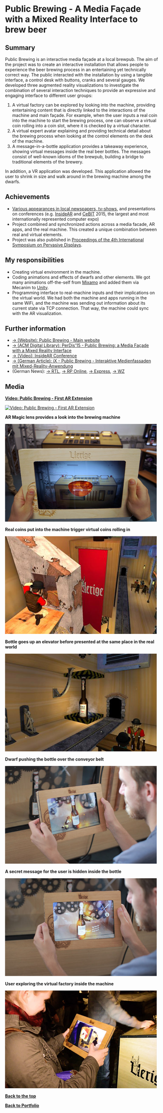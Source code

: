 # Public Brewing - A Media Façade with a Mixed Reality Interface to brew beer
## Summary
Public Brewing is an interactive media façade at a local brewpub. The aim of the project was to create an interactive installation that allows people to experience the beer brewing process in an entertaining yet technically correct way. The public interacted with the installation by using a tangible interface, a control desk with buttons, cranks and several gauges. We developed three augmented reality visualizations to investigate the combination of several interaction techniques to provide an expressive and engaging interface to different user groups:
<ol>
	<li>A virtual factory can be
explored by looking into the machine, providing
entertaining content that is directly linked to the interactions
of the machine and main façade. For example, when the user inputs a real coin into the machine to start the brewing process, one can observe a virtual coin rolling into a coin slot, where it is checked by a virtual character.</li>
	<li>A virtual expert avatar
explaining and providing technical detail about the brewing
process when looking at the control elements on the desk of
the machine.</li>
	<li> A message-in-a-bottle application provides
a takeaway experience, showing virtual messages inside
the real beer bottles. The messages consist of well-known
idioms of the brewpub, building a bridge to traditional
elements of the brewery.</li>
</ol>

In addition, a VR application was developed. This application allowed the user to shrink in size and walk around in the brewing machine among the dwarfs.

## Achievements
* [Various appearances in local newspapers, tv-shows](#further-information), and presentations on conferences (e.g. <a href="https://www.youtube.com/watch?v=hOo-aZ6z5_0" target="_blank">InsideAR</a> and <a href="http://www.cebit.de/home">CeBIT</a> 2015, the largest and most internationally represented computer expo)
* Project combined and synchronized actions across a media facade, AR apps, and the real machine. This created a unique combination between real and virtual elements.
* Project was also published in <a href="http://dl.acm.org/citation.cfm?id=2757736" target="_blank">Proceedings of the 4th International Symposium on Pervasive Displays</a>.

## My responsibilities
* Creating virtual environment in the machine.
* Coding animations and effects of dwarfs and other elements. We got many animations off-the-self from [Mixamo](https://www.mixamo.com/) and added them via Mecanim to [Unity](https://unity3d.com).
* Programming interface to real-machine inputs and their implications on the virtual world. We had both the machine and apps running in the same WiFi, and the machine was sending out information about its current state via TCP connection. That way, the machine could sync with the AR visualization.

## Further information
<ul>
	<li><a href="http://www.publicbrewing.de" target="_blank">&#8594; (Website): Public Brewing - Main website</a></li>
	<li><a href="http://dl.acm.org/citation.cfm?id=2757736" target="_blank">&#8594; (ACM Digital Library): PerDis'15 - Public Brewing: a Media Façade with a Mixed Reality Interface</a></li>
	<li><a href="https://www.youtube.com/watch?v=hOo-aZ6z5_0" target="_blank">&#8594; (Video): InsideAR Conference</a></li>
	<li><a href="http://www.heise.de/ix/heft/Public-Brewing-2556765.html" target="_blank">&#8594; (German Article): iX - Public Brewing - Interaktive Medienfassaden mit Mixed-Reality-Anwendung</a></li>
	<li>(German News): <a href="http://www.rtl-west.de/beitrag/artikel/neues-alt/" target="_blank">&#8594; RTL</a>, <a href="http://www.rp-online.de/nrw/staedte/duesseldorf/uerige-fassade-wird-interaktives-kino-aid-1.4279708" target="_blank">&#8594; RP Online</a>, <a href="http://www.express.de/duesseldorf/innovativ--verrueckt--eine-riesen-show--public-brewing--in-der-duesseldorfer-altstadt-2932888" target="_blank">&#8594; Express</a>, <a href="http://www.wz.de/lokales/duesseldorf/public-brewing-in-der-brauerei-uerige-1.1653817" target="_blank">&#8594; WZ</a> </li>
</ul>

## Media
**[Video: Public Brewing - First AR Extension](https://www.youtube.com/embed/mPqKV0Y3_uk)**

[![Video: Public Brewing - First AR Extension](http://img.youtube.com/vi/mPqKV0Y3_uk/0.jpg)](https://www.youtube.com/embed/mPqKV0Y3_uk)

**AR Magic lens provides a look into the brewing machine**

![AR Magic lens provides a look into the brewing machine](Images/AR-into-machine.jpg)

**Real coins put into the machine trigger virtual coins rolling in**

![Real coins put into the machine trigger virtual coins rolling in](Images/coincheck1.jpg)

**Bottle goes up an elevator before presented at the same place in the real world**

![Bottle goes up an elevator before presented at the same place in the real world](Images/bottleelevator1.jpg)

**Dwarf pushing the bottle over the conveyor belt**

![Dwarf pushing the bottle over the conveyor belt](Images/dwarf-pushing-bottle.jpg)

**A secret message for the user is hidden inside the bottle**

![A secret message for the user is hidden inside the bottle](Images/bottle_tracking_message.jpg)

**User exploring the virtual factory inside the machine**

![User exploring the virtual factory inside the machine](Images/passive_user_exploring.jpg)

[**Back to the top**](#summary)

[**Back to Portfolio**](https://github.com/bromanz/Portfolio#portfolio)
